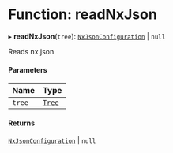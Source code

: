 # Function: readNxJson

▸ **readNxJson**(`tree`): [`NxJsonConfiguration`](../../devkit/documents/NxJsonConfiguration) \| `null`

Reads nx.json

#### Parameters

| Name   | Type                                  |
| :----- | :------------------------------------ |
| `tree` | [`Tree`](../../devkit/documents/Tree) |

#### Returns

[`NxJsonConfiguration`](../../devkit/documents/NxJsonConfiguration) \| `null`
